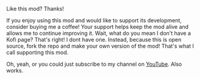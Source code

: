 Like this mod? Thanks!

If you enjoy using this mod and would like to support its development, consider buying me a coffee! Your support helps keep the mod alive and allows me to continue improving it.
Wait, what do you mean I don't have a Kofi page?
That's right! I dont have one. Instead, because this is open source, fork the repo and make your own version of the mod! That's what I call supporting this mod.


Oh, yeah, or you could just subscribe to my channel on [YouTube](https://www.youtube.com/@GvYoutubeScratch). Also works.